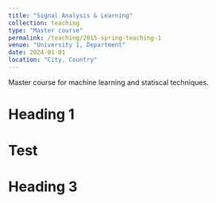 ```yaml
---
title: "Signal Analysis & Learning"
collection: teaching
type: "Master course"
permalink: /teaching/2015-spring-teaching-1
venue: "University 1, Department"
date: 2024-01-01
location: "City, Country"
---
```


Master course for machine learning and statiscal techniques.

Heading 1
======

Test
======

Heading 3
======
